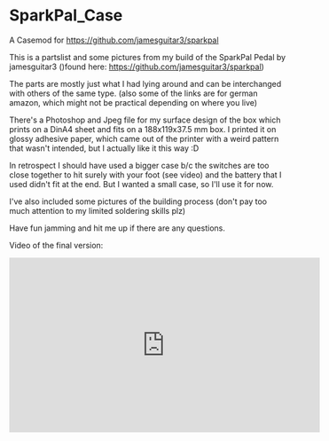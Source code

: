 # SparkPal_Case
A Casemod for https://github.com/jamesguitar3/sparkpal

This is a partslist and some pictures from my build of the SparkPal Pedal by jamesguitar3 ()found here: https://github.com/jamesguitar3/sparkpal)

The parts are mostly just what I had lying around and can be interchanged with others of the same type. (also some of the links are for german amazon, which might not be practical depending on where you live)

There's a Photoshop and Jpeg file for my surface design of the box which prints on a DinA4 sheet and fits on a 188x119x37.5 mm box. I printed it on glossy adhesive paper, which came out of the printer with a weird pattern that wasn't intended, but I actually like it this way :D

In retrospect I should have used a bigger case b/c the switches are too close together to hit surely with your foot (see video) and the battery that I used didn't fit at the end. But I wanted a small case, so I'll use it for now.

I've also included some pictures of the building process (don't pay too much attention to my limited soldering skills plz)

Have fun jamming and hit me up if there are any questions.

Video of the final version:
<iframe width="560" height="315" src="https://www.youtube.com/embed/xdM0lbbVbqw" title="YouTube video player" frameborder="0" allow="accelerometer; autoplay; clipboard-write; encrypted-media; gyroscope; picture-in-picture" allowfullscreen></iframe>
